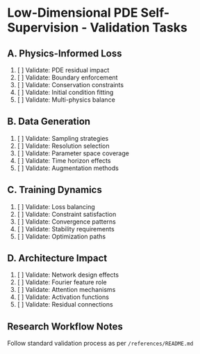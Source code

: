 # Low-Dimensional PDE Self-Supervision - Validation Tasks

## A. Physics-Informed Loss
1. [ ] Validate: PDE residual impact
2. [ ] Validate: Boundary enforcement
3. [ ] Validate: Conservation constraints
4. [ ] Validate: Initial condition fitting
5. [ ] Validate: Multi-physics balance

## B. Data Generation
1. [ ] Validate: Sampling strategies
2. [ ] Validate: Resolution selection
3. [ ] Validate: Parameter space coverage
4. [ ] Validate: Time horizon effects
5. [ ] Validate: Augmentation methods

## C. Training Dynamics
1. [ ] Validate: Loss balancing
2. [ ] Validate: Constraint satisfaction
3. [ ] Validate: Convergence patterns
4. [ ] Validate: Stability requirements
5. [ ] Validate: Optimization paths

## D. Architecture Impact
1. [ ] Validate: Network design effects
2. [ ] Validate: Fourier feature role
3. [ ] Validate: Attention mechanisms
4. [ ] Validate: Activation functions
5. [ ] Validate: Residual connections

## Research Workflow Notes
Follow standard validation process as per `/references/README.md`